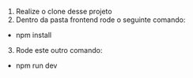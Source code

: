 1. Realize o clone desse projeto
2. Dentro da pasta frontend rode o seguinte comando:
  - npm install
3. Rode este outro comando:
  - npm run dev
